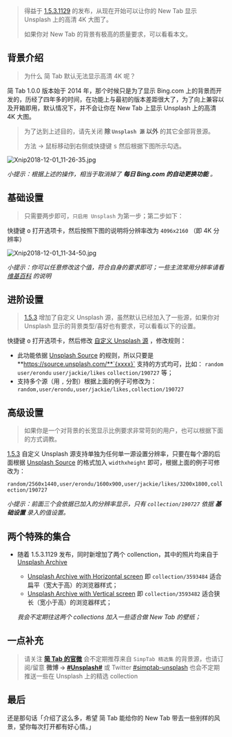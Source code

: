 > 得益于 [1.5.3.1129](http://ksria.com/simptab/docs/#/CHANGELOG?id=_1531129) 的发布，从现在开始可以让你的 New Tab 显示 Unsplash 上的高清 4K 大图了。
>
> 如果你对 New Tab 的背景有极高的质量要求，可以看看本文。

## 背景介绍

> 为什么 简 Tab 默认无法显示高清 4K 呢？

简 Tab 1.0.0 版本始于 2014 年，那个时候只是为了显示 Bing.com 上的背景而开发的，历经了四年多的时间，在功能上与最初的版本差距很大了，为了向上兼容以及开箱即用，默认情况下，并不会让你在 New Tab 上显示 Unsplash 上的高清 4K 大图。

>  为了达到上述目的，请先关闭 **除 `Unsplash 源` 以外** 的其它全部背景源。
>
>  方法 → 鼠标移动到右侧或快捷键 <kbd>s</kbd> 然后根据下图所示勾选。

![Xnip2018-12-01_11-26-35.jpg](https://i.loli.net/2018/12/01/5c01ff8d2618d.jpg)

_小提示：根据上述的操作，相当于取消掉了 **每日 Bing.com 的自动更换功能** 。_

## 基础设置

> 只需要两步即可，`只启用 Unsplash` 为第一步；第二步如下：

快捷键 <kbd>o</kbd> 打开选项卡，然后按照下图的说明将分辨率改为 `4096x2160` （即 4K 分辨率）

![Xnip2018-12-01_11-34-50.jpg](https://i.loli.net/2018/12/01/5c02016231582.jpg)

_小提示：你可以任意修改这个值，符合自身的要求即可；一些主流常用分辨率请看 [维基百科](https://zh.wikipedia.org/wiki/%E6%98%BE%E7%A4%BA%E5%88%86%E8%BE%A8%E7%8E%87%E5%88%97%E8%A1%A8) 的说明_

## 进阶设置

> [1.5.3](http://ksria.com/simptab/docs/#/CHANGELOG?id=_153) 增加了自定义 Unsplash 源，虽然默认已经加入了一些源，如果你对 Unsplash 显示的背景类型/喜好也有要求，可以看看以下的设置。

快捷键 <kbd>o</kbd> 打开选项卡，然后修改 [自定义 Unsplash 源](http://ksria.com/simptab/docs/#/%E5%A4%9A%E7%A7%8D%E8%83%8C%E6%99%AF%E6%BA%90?id=%E8%87%AA%E5%AE%9A%E4%B9%89unsplash) ，修改规则：

- 此功能依据 [Unsplash Source](https://source.unsplash.com/) 的规则，所以只要是 **https://source.unsplash.com/**`{xxxx}` 支持的方式均可，比如： `random` `user/erondu` `user/jackie/likes` `collection/190727` 等；
- 支持多个源（用 `,` 分割）根据上面的例子可修改为：`random,user/erondu,user/jackie/likes,collection/190727`

## 高级设置

> 如果你是一个对背景的长宽显示比例要求非常苛刻的用户，也可以根据下面的方式调教。

[1.5.3](http://ksria.com/simptab/docs/#/CHANGELOG?id=_153) 自定义 Unsplash 源支持单独为任何单一源设置分辨率，只要在每个源的后面根据 [Unsplash Source](https://source.unsplash.com/) 的格式加入 `widthxheight` 即可，根据上面的例子可修改为：

`random/2560x1440,user/erondu/1600x900,user/jackie/likes/3200x1800,collection/190727`

_小提示：前面三个会依据已加入的分辨率显示，只有 `collection/190727` 依据 **基础设置** 录入的值设置。_

## 两个特殊的集合

- 随着 1.5.3.1129 发布，同时新增加了两个 collenction，其中的照片均来自于 [Unsplash Archive](https://unsplash.com/@unsplasharchive/collections)
  - [Unsplash Archive with Horizontal screen](https://unsplash.com/collections/3593484/unsplash-archive-with-horizontal-screen) 即 `collection/3593484` 适合扁平（宽大于高）的浏览器样式；
  - [Unsplash Archive with Vertical screen](https://unsplash.com/collections/3593482/unsplash-archive-with-vertical-screen) 即 `collection/3593482` 适合狭长（宽小于高）的浏览器样式；

  _我会不定期往这两个 collections 加入一些适合做 New Tab 的壁纸；_

## 一点补充

> 请关注 **[简 Tab 的官微](https://weibo.com/u/6632928109)** 会不定期推荐来自 `SimpTab 精选集` 的背景源，也请订阅/留意 **微博 → [#Unsplash#](https://s.weibo.com/weibo/%23Unsplash%23)** 或 Twitter [#simptab-unsplash](https://twitter.com/hashtag/simptab-unsplash?src=hash) 也会不定期推送一些在 Unsplash 上的精选 collection

## 最后

还是那句话「介绍了这么多，希望 简 Tab 能给你的 New Tab 带去一些别样的风景，望你每次打开都有好心情。」